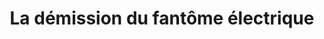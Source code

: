 ---
published: true
title: 'La démission du fantôme électrique'
collection: ailleurs
release_date: '2015-08-03 00:00:00'
image:
    user/pages/01.Emissions/ailleurs-100/ouiedire_ailleurs-100_cover-1.png: { name: ouiedire_ailleurs-100_cover-1.png, type: image/png, size: 167084, path: user/pages/01.Emissions/ailleurs-100/ouiedire_ailleurs-100_cover-1.png }
number: '100'
slug: ailleurs-100
taxonomy:
    dj: 'Solar Skeletons'
    artist: {  }
playlists:
    - { title: null, tracks: {  } }
presentation: '[http://www.solarskeletons.com//](http://www.solarskeletons.com/)'
image_hd:
    user/pages/01.Emissions/ailleurs-100/ouiedire_ailleurs-100_cover_hd.png: { name: ouiedire_ailleurs-100_cover_hd.png, type: image/png, size: 239134, path: user/pages/01.Emissions/ailleurs-100/ouiedire_ailleurs-100_cover_hd.png }

---